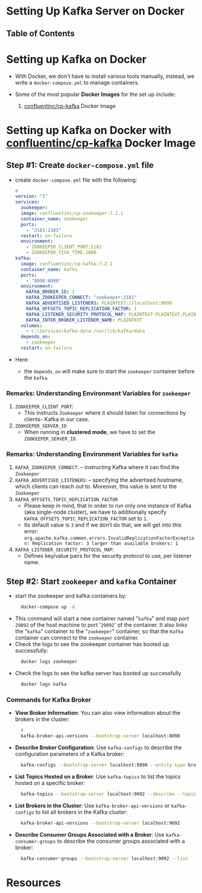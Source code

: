 # Setting Up Kafka Server on Docker

## Table of Contents

# Setting up Kafka on Docker

- With Docker, we don't have to install various tools manually, instead, we write a `docker-compose.yml` to manage containers.
- Some of the most popular **Docker Images** for the set up include:

  1. [confluentinc/cp-kafka](https://hub.docker.com/r/confluentinc/cp-kafka) Docker Image

# Setting up Kafka on Docker with [confluentinc/cp-kafka](https://hub.docker.com/r/confluentinc/cp-kafka) Docker Image

## Step #1: Create `docker-compose.yml` file

- create `docker-compose.yml` file with the following:

  ```yml
  #
  version: "1"
  services:
    zookeeper:
    image: confluentinc/cp-zookeeper:7.2.1
    container_name: zookeeper
    ports:
      - "2181:2181"
    restart: on-failure
    environment:
      - ZOOKEEPER_CLIENT_PORT:2181
      - ZOOKEEPER_TICK_TIME:2000
  kafka:
    image: confluentinc/cp-kafka:7.2.1
    container_name: kafka
    ports:
      - "8098:8098"
    environment:
      KAFKA_BROKER_ID: 1
      KAFKA_ZOOKEEPER_CONNECT: "zookeeper:2181"
      KAFKA_ADVERTISED_LISTENERS: PLAINTEXT://localhost:8098
      KAFKA_OFFSETS_TOPIC_REPLICATION_FACTOR: 1
      KAFKA_LISTENER_SECURITY_PROTOCOL_MAP: PLAINTEXT:PLAINTEXT,PLAINTEXT_HOST:PLAINTEXT
      KAFKA_INTER_BROKER_LISTENER_NAME: PLAINTEXT
    volumes:
      - C:\Services\kafka-data:/var/lib/kafka/data
    depends_on:
      - zookeeper
    restart: on-failure
  ```

- Here:

  - the `depends_on` will make sure to start the `zookeeper` container before the `kafka`.

### Remarks: Understanding Environment Variables for `zookeeper`

1. `ZOOKEEPER_CLIENT_PORT`:
   - This instructs `Zookeeper` where it should listen for connections by clients- Kafka in our case.
2. `ZOOKEEPER_SERVER_ID`
   - When running in **clustered mode**, we have to set the `ZOOKEEPER_SERVER_ID`.

### Remarks: Understanding Environment Variables for `kafka`

1. `KAFKA_ZOOKEEPER_CONNECT`:
   – instructing Kafka where it can find the `Zookeeper`
2. `KAFKA_ADVERTISED_LISTENERS`:
   – specifying the advertised hostname, which clients can reach out to. Moreover, this value is sent to the `Zookeeper`
3. `KAFKA_OFFSETS_TOPIC_REPLICATION_FACTOR`
   - Please keep in mind, that in order to run only one instance of Kafka (aka single-node cluster), we have to additionally specify `KAFKA_OFFSETS_TOPIC_REPLICATION_FACTOR` set to `1`.
   - Its default value is `3` and if we don’t do that, we will get into this error: `org.apache.kafka.common.errors.InvalidReplicationFactorException: Replication factor: 3 larger than available brokers: 1`
4. `KAFKA_LISTENER_SECURITY_PROTOCOL_MAP`:
   - Defines key/value pairs for the security protocol to use, per listener name.

## Step #2: Start `zookeeper` and `kafka` Container

- start the zookeeper and kafka containers by:
  ```sh
    docker-compose up -d
  ```
- This command will start a new container named "`kafka`" and map port `29092` of the host machine to port '`29092`' of the container. It also links the "`kafka`" container to the "`zookeeper`" container, so that the `Kafka` container can connect to the `zookeeper` container.
- Check the logs to see the zookeeper container has booted up successfully:
  ```sh
    docker logs zookeeper
  ```
- Check the logs to see the kafka server has booted up successfully
  ```sh
    docker logs kafka
  ```

### Commands for Kafka Broker

- **View Broker Information**: You can also view information about the brokers in the cluster:
  ```sh
    #
    kafka-broker-api-versions --bootstrap-server localhost:8098
  ```
- **Describe Broker Configuration**: Use `kafka-configs` to describe the configuration parameters of a Kafka broker:
  ```sh
    kafka-configs --bootstrap-server localhost:8098 --entity-type brokers --describe
  ```
- **List Topics Hosted on a Broker**: Use `kafka-topics` to list the topics hosted on a specific broker:
  ```sh
    kafka-topics --bootstrap-server localhost:9092 --describe --topic <topic_name>
  ```
- **List Brokers in the Cluster**: Use `kafka-broker-api-versions` or `kafka-configs` to list all brokers in the Kafka cluster:
  ```sh
    kafka-broker-api-versions --bootstrap-server localhost:9092
  ```
- **Describe Consumer Groups Associated with a Broker**: Use `kafka-consumer-groups` to describe the consumer groups associated with a broker:
  ```sh
    kafka-consumer-groups --bootstrap-server localhost:9092 --list
  ```

# Resources
